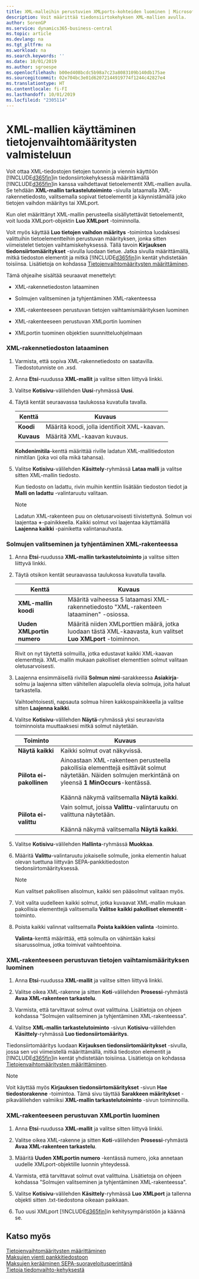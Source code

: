```yaml
---
title: XML-malleihin perustuvien XMLports-kohteiden luominen | Microsoft Docs
description: Voit määrittää tiedonsiirtokehyksen XML-mallien avulla.
author: SorenGP
ms.service: dynamics365-business-central
ms.topic: article
ms.devlang: na
ms.tgt_pltfrm: na
ms.workload: na
ms.search.keywords: ''
ms.date: 10/01/2019
ms.author: sgroespe
ms.openlocfilehash: b00ed408bcdc5b98a7c23a8083109b140db175ae
ms.sourcegitcommit: 02e704bc3e01d62072144919774f1244c42827e4
ms.translationtype: HT
ms.contentlocale: fi-FI
ms.lasthandoff: 10/01/2019
ms.locfileid: "2305114"
---
```

# <a name="use-xml-schemas-to-prepare-data-exchange-definitions"></a>XML-mallien käyttäminen tietojenvaihtomääritysten valmisteluun
Voit ottaa XML-tiedostojen tietojen tuonnin ja viennin käyttöön [!INCLUDE[d365fin](includes/d365fin_md.md)]in tiedonsiirtokehyksessä määrittämällä [!INCLUDE[d365fin](includes/d365fin_md.md)]in kanssa vaihdettavat tietoelementit XML-mallien avulla. Se tehdään **XML-mallin tarkastelutoiminto** -sivulla lataamalla XML-rakennetiedosto, valitsemalla sopivat tietoelementit ja käynnistämällä joko tietojen vaihdon määritys tai XMLport.  

 Kun olet määrittänyt XML-mallin perusteella sisällytettävät tietoelementit, voit luoda XMLport-objektin **Luo XMLport** -toiminnolla.  

 Voit myös käyttää **Luo tietojen vaihdon määritys** -toimintoa luodaksesi valittuihin tietoelementteihin perustuvan määrityksen, jonka sitten viimeistelet tietojen vaihtamiskehyksessä. Tällä tavoin **Kirjauksen tiedonsiirtomääritykset** -sivulla luodaan tietue. Jatka sivulla määrittämällä, mitkä tiedoston elementit ja mitkä [!INCLUDE[d365fin](includes/d365fin_md.md)]in kentät yhdistetään toisiinsa. Lisätietoja on kohdassa [Tietojenvaihtomääritysten määrittäminen](across-how-to-set-up-data-exchange-definitions.md).  

 Tämä ohjeaihe sisältää seuraavat menettelyt:  

-   XML-rakennetiedoston lataaminen  

-   Solmujen valitseminen ja tyhjentäminen XML-rakenteessa  

-   XML-rakenteeseen perustuvan tietojen vaihtamismäärityksen luominen  

-   XML-rakenteeseen perustuvan XMLportin luominen  

-   XMLportin tuominen objektien suunnitteluohjelmaan  

### <a name="to-load-an-xml-schema-file"></a>XML-rakennetiedoston lataaminen  

1.  Varmista, että sopiva XML-rakennetiedosto on saatavilla. Tiedostotunniste on .xsd.  

2.  Anna **Etsi**-ruudussa **XML-mallit** ja valitse sitten liittyvä linkki.  

3.  Valitse **Kotisivu**-välilehden **Uusi**-ryhmässä **Uusi**.  

4.  Täytä kentät seuraavassa taulukossa kuvatulla tavalla.  

    |Kenttä|Kuvaus|  
    |---------------------------------|---------------------------------------|  
    |**Koodi**|Määritä koodi, jolla identifioit XML-kaavan.|  
    |**Kuvaus**|Määritä XML-kaavan kuvaus.|  

     **Kohdenimitila**-kenttä määrittää riville ladatun XML-mallitiedoston nimitilan (joka voi olla mikä tahansa).  

5.  Valitse **Kotisivu**-välilehden **Käsittely**-ryhmässä **Lataa malli** ja valitse sitten XML-mallin tiedosto.  

     Kun tiedosto on ladattu, rivin muihin kenttiin lisätään tiedoston tiedot ja **Malli on ladattu** -valintaruutu valitaan.  

    > [!NOTE]  
    >  Ladatun XML-rakenteen puu on oletusarvoisesti tiivistettynä. Solmun voi laajentaa **+**-painikkeella. Kaikki solmut voi laajentaa käyttämällä **Laajenna kaikki** -painiketta valintanauhasta.  

### <a name="to-select-or-clear-nodes-in-an-xml-schema"></a>Solmujen valitseminen ja tyhjentäminen XML-rakenteessa  

1.  Anna **Etsi**-ruudussa **XML-mallin tarkastelutoiminto** ja valitse sitten liittyvä linkki.  

2.  Täytä otsikon kentät seuraavassa taulukossa kuvatulla tavalla.  

    |Kenttä|Kuvaus|  
    |---------------------------------|---------------------------------------|  
    |**XML-mallin koodi**|Määritä vaiheessa 5 lataamasi XML-rakennetiedosto "XML-rakenteen lataaminen" -osiossa.|  
    |**Uuden XMLportin numero**|Määritä niiden XMLporttien määrä, jotka luodaan tästä XML-kaavasta, kun valitset **Luo XMLport** -toiminnon.|  

     Rivit on nyt täytettä solmuilla, jotka edustavat kaikki XML-kaavan elementtejä. XML-mallin mukaan pakolliset elementtien solmut valitaan oletusarvoisesti.  

3.  Laajenna ensimmäisellä rivillä **Solmun nimi**-sarakkeessa **Asiakirja**-solmu ja laajenna sitten vähitellen alapuolella olevia solmuja, joita haluat tarkastella.  

     Vaihtoehtoisesti, napsauta solmua hiiren kakkospainikkeella ja valitse sitten **Laajenna kaikki**.  

4.  Valitse **Kotisivu**-välilehden **Näytä**-ryhmässä yksi seuraavista toiminnoista muuttaaksesi mitkä solmut näytetään.  

    |**Toiminto**|Kuvaus|  
    |----------------|---------------------------------------|  
    |**Näytä kaikki**|Kaikki solmut ovat näkyvissä.|  
    |**Piilota ei-pakollinen**|Ainoastaan XML-rakenteen perusteella pakollisia elementtejä esittävät solmut näytetään. Näiden solmujen merkintänä on yleensä **1** **MinOccurs**-kentässä.<br /><br /> Käännä näkymä valitsemalla **Näytä kaikki**.|  
    |**Piilota ei-valittu**|Vain solmut, joissa **Valittu**-valintaruutu on valittuna näytetään.<br /><br /> Käännä näkymä valitsemalla **Näytä kaikki**.|  

5.  Valitse **Kotisivu**-välilehden **Hallinta**-ryhmässä **Muokkaa**.  

6.  Määritä **Valittu**-valintaruutu jokaiselle solmulle, jonka elementin haluat olevan tuettuna liittyvän SEPA-pankkitiedoston tiedonsiirtomäärityksessä.  

    > [!NOTE]  
    >  Kun valitset pakollisen alisolmun, kaikki sen pääsolmut valitaan myös.  

7.  Voit valita uudelleen kaikki solmut, jotka kuvaavat XML-mallin mukaan pakollisia elementtejä valitsemalla **Valitse kaikki pakolliset elementit** -toiminto.  

8.  Poista kaikki valinnat valitsemalla **Poista kaikkien valinta** -toiminto.  

     **Valinta**-kenttä määrittää, että solmulla on vähintään kaksi sisarussolmua, jotka toimivat vaihtoehtoina.  

### <a name="to-generate-a-data-exchange-definition-that-is-based-on-an-xml-schema"></a>XML-rakenteeseen perustuvan tietojen vaihtamismäärityksen luominen  

1.  Anna **Etsi**-ruudussa **XML-mallit** ja valitse sitten liittyvä linkki.  

2.  Valitse oikea XML-rakenne ja sitten **Koti**-välilehden **Prosessi**-ryhmästä **Avaa XML-rakenteen tarkastelu**.  

3.  Varmista, että tarvittavat solmut ovat valittuina. Lisätietoja on ohjeen kohdassa "Solmujen valitseminen ja tyhjentäminen XML-rakenteessa".  

4.  Valitse **XML-mallin tarkastelutoiminto** -sivun **Kotisivu**-välilehden **Käsittely**-ryhmässä **Luo tiedonsiirtomääritys**.  

 Tiedonsiirtomääritys luodaan **Kirjauksen tiedonsiirtomääritykset** -sivulla, jossa sen voi viimeistellä määrittämällä, mitkä tiedoston elementit ja [!INCLUDE[d365fin](includes/d365fin_md.md)]in kentät yhdistetään toisiinsa. Lisätietoja on kohdassa [Tietojenvaihtomääritysten määrittäminen](across-how-to-set-up-data-exchange-definitions.md).  

> [!NOTE]  
>  Voit käyttää myös **Kirjauksen tiedonsiirtomääritykset** -sivun **Hae tiedostorakenne** -toimintoa. Tämä sivu täyttää **Sarakkeen määritykset** -pikavälilehden valmiiksi **XML-mallin tarkastelutoiminto** -sivun toiminnoilla.  

### <a name="to-generate-an-xmlport-that-is-based-on-an-xml-schema"></a>XML-rakenteeseen perustuvan XMLportin luominen  

1.  Anna **Etsi**-ruudussa **XML-mallit** ja valitse sitten liittyvä linkki.  

2.  Valitse oikea XML-rakenne ja sitten **Koti**-välilehden **Prosessi**-ryhmästä **Avaa XML-rakenteen tarkastelu**.  

3.  Määritä **Uuden XMLportin numero** -kentässä numero, joka annetaan uudelle XMLport-objektille luonnin yhteydessä.  

4.  Varmista, että tarvittavat solmut ovat valittuina. Lisätietoja on ohjeen kohdassa "Solmujen valitseminen ja tyhjentäminen XML-rakenteessa".  

5.  Valitse **Kotisivu**-välilehden **Käsittely**-ryhmässä **Luo XMLport** ja tallenna objekti sitten .txt-tiedostona oikeaan paikkaan.  

6. Tuo uusi XMLport [!INCLUDE[d365fin](includes/d365fin_md.md)]in kehitysympäristöön ja käännä se.

## <a name="see-also"></a>Katso myös  
[Tietojenvaihtomääritysten määrittäminen](across-how-to-set-up-data-exchange-definitions.md)   
[Maksujen vienti pankkitiedostoon](payables-how-export-payments-bank-file.md)   
[Maksujen kerääminen SEPA-suoraveloitusperintänä](finance-collect-payments-with-sepa-direct-debit.md)   
[Tietoja tiedonvaihto-kehyksestä](across-about-the-data-exchange-framework.md)
